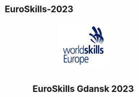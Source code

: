 # EuroSkills-2023

<p align="center">
  <a href="www.google.com">
    <img src="./img/Logo_WS_Europe_DarkBlue.png" alt="EuroSkills Gdansk 2023" width="160" height="160">
  </a>
  <h1 align="center">EuroSkills Gdansk 2023</h1>
</p>